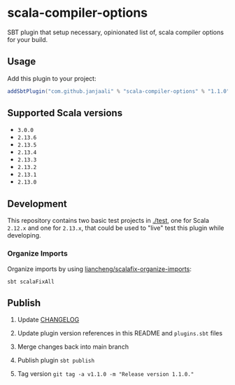 # scala-compiler-options

SBT plugin that setup necessary, opinionated list of, scala compiler options for your build.

## Usage

Add this plugin to your project:

```sbt
addSbtPlugin("com.github.janjaali" % "scala-compiler-options" % "1.1.0")
```

## Supported Scala versions

* `3.0.0`
* `2.13.6`
* `2.13.5`
* `2.13.4`
* `2.13.3`
* `2.13.2`
* `2.13.1`
* `2.13.0`

## Development

This repository contains two basic test projects in [./test](./test), one for Scala `2.12.x` and one for `2.13.x`, that could be used to "live" test this plugin while developing.

### Organize Imports

Organize imports by using [liancheng/scalafix-organize-imports](https://github.com/liancheng/scalafix-organize-imports):

```shell
sbt scalaFixAll
```

## Publish

1. Update [CHANGELOG](./CHANGELOG.md)

2. Update plugin version references in this README and `plugins.sbt` files

3. Merge changes back into main branch

4. Publish plugin `sbt publish`

5. Tag version `git tag -a v1.1.0 -m "Release version 1.1.0."`
